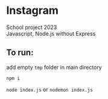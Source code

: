 # Instagram

School project 2023<br>
Javascript, Node.js without Express<br>

## To run:

add empty `tmp` folder in main directory<br>

`npm i`<br>

`node index.js` or `nodemon index.js`<br>
